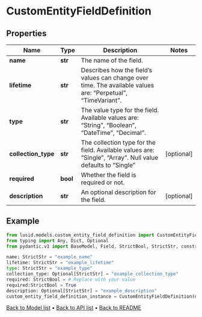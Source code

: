 # CustomEntityFieldDefinition

## Properties
Name | Type | Description | Notes
------------ | ------------- | ------------- | -------------
**name** | **str** | The name of the field. | 
**lifetime** | **str** | Describes how the field’s values can change over time. The available values are: “Perpetual”, “TimeVariant”. | 
**type** | **str** | The value type for the field. Available values are: “String”, “Boolean”, “DateTime”, “Decimal”. | 
**collection_type** | **str** | The collection type for the field. Available values are: “Single”, “Array”. Null value defaults to “Single” | [optional] 
**required** | **bool** | Whether the field is required or not. | 
**description** | **str** | An optional description for the field. | [optional] 
## Example

```python
from lusid.models.custom_entity_field_definition import CustomEntityFieldDefinition
from typing import Any, Dict, Optional
from pydantic.v1 import BaseModel, Field, StrictBool, StrictStr, constr

name: StrictStr = "example_name"
lifetime: StrictStr = "example_lifetime"
type: StrictStr = "example_type"
collection_type: Optional[StrictStr] = "example_collection_type"
required: StrictBool = # Replace with your value
required:StrictBool = True
description: Optional[StrictStr] = "example_description"
custom_entity_field_definition_instance = CustomEntityFieldDefinition(name=name, lifetime=lifetime, type=type, collection_type=collection_type, required=required, description=description)

```

[Back to Model list](../README.md#documentation-for-models) &#8226; [Back to API list](../README.md#documentation-for-api-endpoints) &#8226; [Back to README](../README.md)

